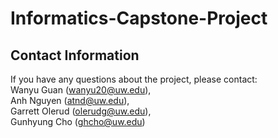 # Informatics-Capstone-Project


## Contact Information
If you have any questions about the project, please contact: 
<br />
Wanyu Guan (wanyu20@uw.edu),
<br />
Anh Nguyen (atnd@uw.edu),
<br />
Garrett Olerud (olerudg@uw.edu),
<br />
Gunhyung Cho (ghcho@uw.edu)
